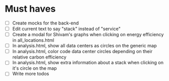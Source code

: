 
# Must haves

- [ ] Create mocks for the back-end
- [ ] Edit current text to say "stack" instead of "service"
- [ ] Create a modal for Shivam's graphs when clicking on energy efficiency in all_locations.html
- [ ] In analysis.html, show all data centers as circles on the generic map
- [ ] In analysis.html, color code data center circles depending on their relative carbon efficiency
- [ ] In analysis.html, show extra information about a stack when clicking on it's circle on the map
- [ ] Write more todos
